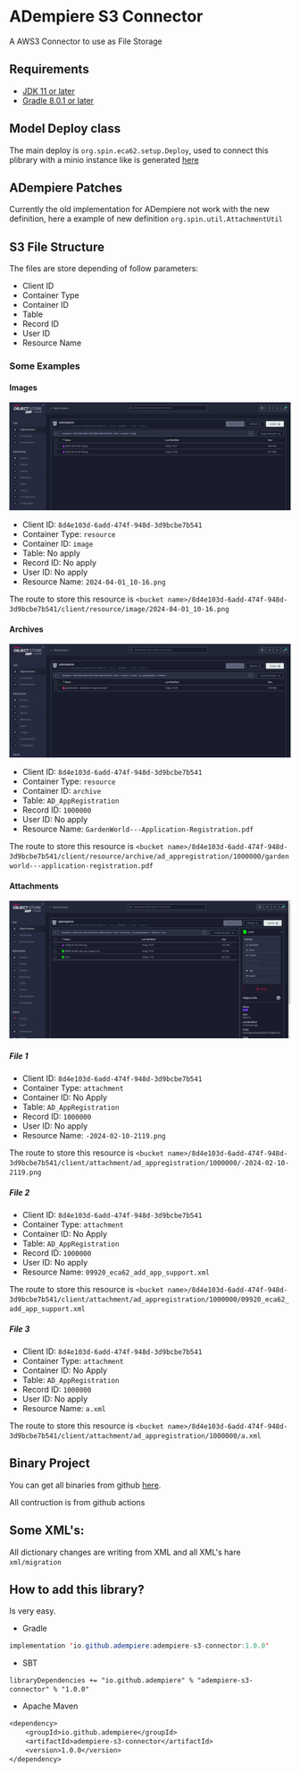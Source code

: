 # ADempiere S3 Connector

A AWS3 Connector to use as File Storage

## Requirements
- [JDK 11 or later](https://adoptium.net/)
- [Gradle 8.0.1 or later](https://gradle.org/install/)

## Model Deploy class
The main deploy is `org.spin.eca62.setup.Deploy`, used to connect this plibrary with a minio instance like is generated [here](https://github.com/adempiere/s3_gateway_rs/blob/main/docker-compose/docker-compose-develop.yml)

## ADempiere Patches
Currently the old implementation for ADempiere not work with the new definition, here a example of new definition `org.spin.util.AttachmentUtil`

## S3 File Structure

The files are store depending of follow parameters:

- Client ID
- Container Type
- Container ID
- Table
- Record ID
- User ID
- Resource Name

### Some Examples

#### Images

![Image](docs/minio-image.png)

- Client ID: `8d4e103d-6add-474f-948d-3d9bcbe7b541`
- Container Type: `resource`
- Container ID: `image`
- Table: No apply
- Record ID: No apply
- User ID: No apply
- Resource Name: `2024-04-01_10-16.png`

The route to store this resource is `<bucket name>/8d4e103d-6add-474f-948d-3d9bcbe7b541/client/resource/image/2024-04-01_10-16.png`

#### Archives

![Image](docs/minio-archive.png)

- Client ID: `8d4e103d-6add-474f-948d-3d9bcbe7b541`
- Container Type: `resource`
- Container ID: `archive`
- Table: `AD_AppRegistration`
- Record ID: `1000000`
- User ID: No apply
- Resource Name: `GardenWorld---Application-Registration.pdf`

The route to store this resource is `<bucket name>/8d4e103d-6add-474f-948d-3d9bcbe7b541/client/resource/archive/ad_appregistration/1000000/gardenworld---application-registration.pdf`

#### Attachments

![Image](docs/minio-attachment.png)

##### File 1
  - Client ID: `8d4e103d-6add-474f-948d-3d9bcbe7b541`
  - Container Type: `attachment`
  - Container ID: No Apply
  - Table: `AD_AppRegistration`
  - Record ID: `1000000`
  - User ID: No apply
  - Resource Name: `-2024-02-10-2119.png`

The route to store this resource is `<bucket name>/8d4e103d-6add-474f-948d-3d9bcbe7b541/client/attachment/ad_appregistration/1000000/-2024-02-10-2119.png`

##### File 2
  - Client ID: `8d4e103d-6add-474f-948d-3d9bcbe7b541`
  - Container Type: `attachment`
  - Container ID: No Apply
  - Table: `AD_AppRegistration`
  - Record ID: `1000000`
  - User ID: No apply
  - Resource Name: `09920_eca62_add_app_support.xml`

The route to store this resource is `<bucket name>/8d4e103d-6add-474f-948d-3d9bcbe7b541/client/attachment/ad_appregistration/1000000/09920_eca62_add_app_support.xml`

##### File 3
  - Client ID: `8d4e103d-6add-474f-948d-3d9bcbe7b541`
  - Container Type: `attachment`
  - Container ID: No Apply
  - Table: `AD_AppRegistration`
  - Record ID: `1000000`
  - User ID: No apply
  - Resource Name: `a.xml`

The route to store this resource is `<bucket name>/8d4e103d-6add-474f-948d-3d9bcbe7b541/client/attachment/ad_appregistration/1000000/a.xml`

## Binary Project

You can get all binaries from github [here](https://central.sonatype.com/artifact/io.github.adempiere/adempiere-s3-connector/1.0.0).

All contruction is from github actions


## Some XML's:

All dictionary changes are writing from XML and all XML's hare `xml/migration`


## How to add this library?

Is very easy.

- Gradle

```Java
implementation 'io.github.adempiere:adempiere-s3-connector:1.0.0'
```

- SBT

```
libraryDependencies += "io.github.adempiere" % "adempiere-s3-connector" % "1.0.0"
```

- Apache Maven

```
<dependency>
    <groupId>io.github.adempiere</groupId>
    <artifactId>adempiere-s3-connector</artifactId>
    <version>1.0.0</version>
</dependency>
```